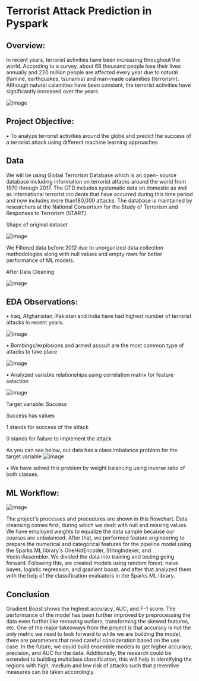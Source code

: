 
# Terrorist Attack Prediction in Pyspark

## Overview:

In recent years, terrorist activities have been increasing throughout the world. According to a survey, about 68 thousand people lose their lives annually and 220 million people are affected every year due to natural (famine, earthquakes, tsunamis) and man-made calamities (terrorism). Although natural calamities have been constant, the terrorist activities have significantly increased over the years.

![image](https://user-images.githubusercontent.com/58203363/204162750-b83bbc31-2a19-46e7-aaeb-f55e14ee68cc.png)

## Project Objective:
•	To analyze terrorist activities around the globe and predict the success of a terrorist attack using different machine learning approaches


## Data 
We will be using Global Terrorism Database which is an open- source database including information on terrorist attacks around the world from 1970 through 2017. The GTD includes systematic data on domestic as well as international terrorist incidents that have occurred during this time period and now includes more than180,000 attacks. The database is maintained by researchers at the National Consortium for the Study of Terrorism and Responses to Terrorism (START).

Shape of original dataset

![image](https://user-images.githubusercontent.com/58203363/204162868-ae7f9ff6-e7f5-490e-9f41-b7f4edc9962d.png)

We Filtered data before 2012 due to unorganized data collection methodologies along with null values and empty rows for better performance of ML models.  

After Data Cleaning

![image](https://user-images.githubusercontent.com/58203363/204162892-3549bb02-b05f-4c3c-a704-4ca3114fe8d0.png)

## EDA Observations:

•	Iraq, Afghanistan, Pakistan and India have had highest number of terrorist attacks in recent years.

![image](https://user-images.githubusercontent.com/58203363/204162927-57c024c6-4447-4330-b55f-99bf47562f35.png)

•	Bombings/explosions and armed assault are the most common type of attacks to take place

![image](https://user-images.githubusercontent.com/58203363/204162989-79e5bb2d-4227-47e7-baa8-e547622e9479.png)

•	Analyzed variable relationships using correlation matrix for feature selection

![image](https://user-images.githubusercontent.com/58203363/204163019-313054b2-709a-4731-9e11-aac7dbf7a7eb.png)

Target variable: Success

Success has values

1 stands for success of the attack

0 stands for failure to implement the attack

As you can see below, our data has a class imbalance problem for the target variable
![image](https://user-images.githubusercontent.com/58203363/204163147-373eb3db-aec1-4b93-81ce-8a0e5c2015f1.png)

• We have solved this problem by weight balancing using inverse ratio of both classes.

## ML Workflow:
![image](https://user-images.githubusercontent.com/58203363/204163195-4db52dca-59d6-40ed-bd68-b16e973db823.png)

The project's processes and procedures are shown in this flowchart. Data cleansing comes first, during which we dealt with null and missing values. We have employed weights to equalize the data sample because our courses are unbalanced. After that, we performed feature engineering to prepare the numerical and categorical features for the pipeline model using the Sparks ML library's OneHotEncoder, StringIndexer, and VectorAssembler. We divided the data into training and testing going forward. Following this, we created models using random forest, naive bayes, logistic regression, and gradient boost. and after that analyzed them with the help of the classification evaluators in the Sparks ML library.

## Conclusion
Gradient Boost shows the highest accuracy, AUC, and F-1 score. The performance of the model has been further improved by preprocessing the data even further like removing outliers, transforming the skewed features, etc. One of the major takeaways from the project is that accuracy is not the only metric we need to look forward to while we are building the model, there are parameters that need careful consideration based on the use case. In the future, we could build ensemble models to get higher accuracy, precision, and AUC for the data. Additionally, the research could be extended to building multiclass classification, this will help in identifying the regions with high, medium and low risk of attacks such that preventive measures can be taken accordingly.
